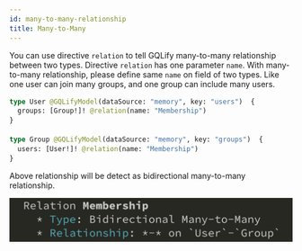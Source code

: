 ```yaml
---
id: many-to-many-relationship
title: Many-to-Many
---
```


You can use directive `relation` to tell GQLify many-to-many relationship between two types. Directive `relation` has one parameter `name`. With many-to-many relationship, please define same `name` on field of two types. Like one user can join many groups, and one group can include many users.

```graphql
type User @GQLifyModel(dataSource: "memory", key: "users")  {
  groups: [Group!]! @relation(name: "Membership")
}

type Group @GQLifyModel(dataSource: "memory", key: "groups")  {
  users: [User!]! @relation(name: "Membership")
}
```

Above relationship will be detect as bidirectional many-to-many relationship.

![bidirectional-many-to-many-relationship](assets/data-relationship/bidirectional-many-to-many.png)
